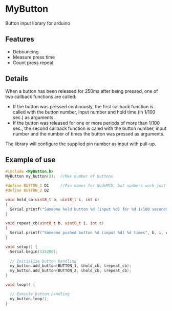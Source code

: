 # MyButton
Button input library for arduino

## Features
- Debouncing
- Measure press time
- Count press repeat

## Details
When a button has been released for 250ms after being pressed, one of two callback functions are called:
- If the button was pressed continously, the first callback function is called with the button number, input number and hold time (in 1/100 sec.) as arguments.
- If the button was released for one or more periods of more than 1/100 sec., the second callback function is caled with the button number, input number and the number of times the button was pressed as arguments.

The library will configure the supplied pin number as input with pull-up.

## Example of use
```cpp
#include <MyButton.h>
MyButton my_button(2);  //Max number of buttons

#define BUTTON_1 D1     //Pin names for NodeMCU, but numbers work just fine
#define BUTTON_2 D2

void hold_cb(uint8_t b, uint8_t i, int c)
{
  Serial.printf("Someone held button %d (input %d) for %d 1/100 seconds", b, i, c);
}

void repeat_cb(uint8_t b, uint8_t i, int c)
{
  Serial.printf("Someone pushed button %d (input %d) %d times", b, i, c);
}

void setup() {
  Serial.begin(115200);
  
  // Initialize button handling
  my_button.add_button(BUTTON_1, &hold_cb, &repeat_cb);
  my_button.add_button(BUTTON_2, &hold_cb, &repeat_cb);
}

void loop() {

  // Execute button handling
  my_button.loop();
}
```
